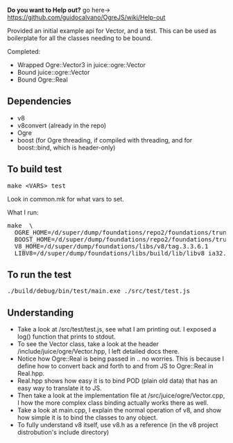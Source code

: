 **Do you want to Help out?** go here-> https://github.com/guidocalvano/OgreJS/wiki/Help-out


Provided an initial example api for Vector, and a test. This can be used as boilerplate for all the classes needing to be bound.

Completed:

* Wrapped Ogre::Vector3 in juice::ogre::Vector
* Bound juice::ogre::Vector
* Bound Ogre::Real


## Dependencies

* v8
* v8convert (already in the repo)
* Ogre
* boost (for Ogre threading, if compiled with threading, and for boost::bind, which is header-only)

## To build test

<pre>
make &lt;VARS&gt; test
</pre>


Look in common.mk for what vars to set.

What I run:
<pre>
make  \
  OGRE_HOME=/d/super/dump/foundations/repo2/foundations/trunk/libs/ogre             \
  BOOST_HOME=/d/super/dump/foundations/repo2/foundations/trunk/libs/boost_1_44_0    \
  V8_HOME=/d/super/dump/foundations/libs/v8/tag.3.3.6.1                             \
  LIBV8=/d/super/dump/foundations/libs/build/lib/libv8_ia32.a test
</pre>

## To run the test
<pre>
./build/debug/bin/test/main.exe ./src/test/test.js
</pre>

## Understanding

* Take a look at /src/test/test.js, see what I am printing out. I exposed a log() function that prints to stdout.
* To see the Vector class, take a look at the header /include/juice/ogre/Vector.hpp, I left detailed docs there.
* Notice how Ogre::Real is being passed in .. no worries. This is because I define how to convert back and forth to and from JS to Ogre::Real in Real.hpp.
* Real.hpp shows how easy it is to bind POD (plain old data) that has an easy way to translate it to JS.
* Then take a look at the implementation file at /src/juice/ogre/Vector.cpp, I how the more complex class binding actually works there as well.
* Take a look at main.cpp, I explain the normal operation of v8, and show how simple it is to bind the classes to any object.
* To fully understand v8 itself, use v8.h as a reference (in the v8 project distrobution's include directory)



